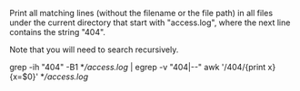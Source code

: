 Print all matching lines (without the filename or the file path) in all files under the current directory that start with "access.log", where the next line contains the string "404".

Note that you will need to search recursively.

grep -ih "404" -B1 **/access.log* | egrep -v "404|--" 
awk '/404/{print x}{x=$0}' **/access.log*